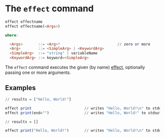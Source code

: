 # The `effect` command

```haskell
effect effectname
effect effectname(<Args>)

where:

  <Args>       ::= <Arg>*                          // zero or more
  <Arg>        ::= <SimpleArg> | <KeywordArg>
  <SimpleArg>  ::= "string" | variableName
  <KeywordArg> ::= keyword=<SimpleArg>
```

The `effect` command executes the given (by name) [effect](effects.html), optionally passing
one or more arguments.

## Examples

```haskell
// results = ["Hello, World!"]

effect print                        // writes "Hello, World!\n" to stdout
effect print(end="")                // writes "Hello, World!" to stdout
```

```haskell
// results = []

effect print("Hello, World!")       // writes "Hello, World!\n" to stdout
```
